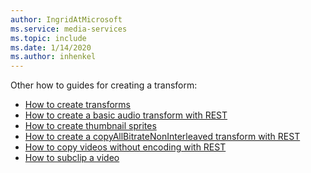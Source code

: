 ```yaml
---
author: IngridAtMicrosoft
ms.service: media-services 
ms.topic: include
ms.date: 1/14/2020
ms.author: inhenkel
---
```


<!-- Migration guide next steps -->

Other how to guides for creating a transform:

- [How to create transforms](../transform-create-transform-how-to.md)
- [How to create a basic audio transform with REST](../transform-create-basic-audio-how-to.md)
- [How to create thumbnail sprites](../transform-create-thumbnail-sprites-how-to.md)
- [How to create a copyAllBitrateNonInterleaved transform with REST](../transform-create-copyallbitratenoninterleaved-how-to.md)
- [How to copy videos without encoding with REST](../transform-create-copy-video-audio-how-to.md)
- [How to subclip a video](../transform-subclip-video-how-to.md)
